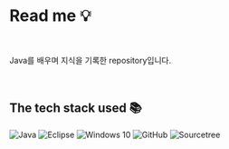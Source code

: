 # Read me 💡

<br>

Java를 배우며 지식을 기록한 repository입니다.

<br>

## The tech stack used 📚
![Java](https://img.shields.io/badge/java-007396?style=flat&logo=Java&logoColor=white)
![Eclipse](https://img.shields.io/badge/Eclipse-2C2255?style=flat&logo=eclipseide&logoColor=white)
![Windows 10](https://img.shields.io/badge/windows10-0078D6?style=flat&logo=windows10&logoColor=white)
![GitHub](https://img.shields.io/badge/github-181717?style=flat&logo=github&logoColor=white)
![Sourcetree](https://img.shields.io/badge/sourcetree-0052CC?style=flat&logo=sourcetree&logoColor=white)

<br>
